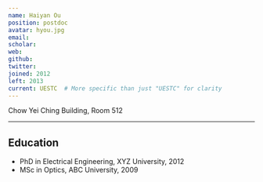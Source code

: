 ```yaml
---
name: Haiyan Ou
position: postdoc  
avatar: hyou.jpg 
email: 
scholar:  
web:  
github:  
twitter:  
joined: 2012
left: 2013
current: UESTC  # More specific than just "UESTC" for clarity
---
```


<i class="fa fa-building"></i> Chow Yei Ching Building, Room 512  <!-- Lab location during their time -->

<hr>

## Education
- PhD in Electrical Engineering, XYZ University, 2012  
- MSc in Optics, ABC University, 2009  